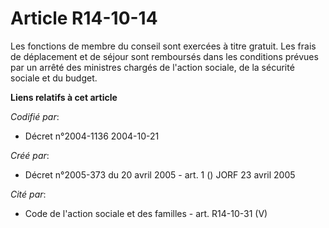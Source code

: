 # Article R14-10-14

Les fonctions de membre du conseil sont exercées à titre gratuit. Les frais de déplacement et de séjour sont remboursés dans
les conditions prévues par un arrêté des ministres chargés de l'action sociale, de la sécurité sociale et du budget.

**Liens relatifs à cet article**

_Codifié par_:

  - Décret n°2004-1136 2004-10-21

_Créé par_:

  - Décret n°2005-373 du 20 avril 2005 - art. 1 () JORF 23 avril 2005

_Cité par_:

  - Code de l'action sociale et des familles - art. R14-10-31 (V)

